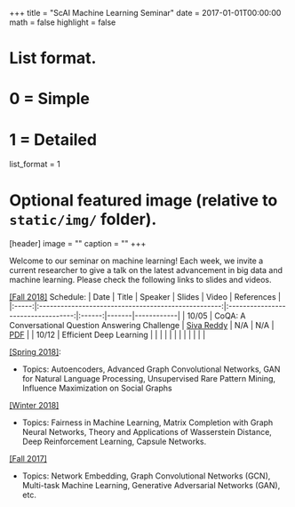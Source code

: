 +++
title = "ScAI Machine Learning Seminar"
date = 2017-01-01T00:00:00
math = false
highlight = false

# List format.
#   0 = Simple
#   1 = Detailed
list_format = 1

# Optional featured image (relative to `static/img/` folder).
[header]
image = ""
caption = ""
+++

Welcome to our seminar on machine learning! Each week, we invite a current researcher to give a talk on the latest advancement in big data and machine learning. Please check the following links to slides and videos.

[\[Fall 2018\]](https://scai.cs.ucla.edu/?page_id=373)
Schedule:
|  Date |                        Title                        |               Speaker              | Slides | Video | References |
|:-----:|:---------------------------------------------------:|:----------------------------------:|:------:|-------|------------|
| 10/05 | CoQA: A Conversational Question Answering Challenge | [Siva Reddy](http://sivareddy.in/) |   N/A  | N/A   | [PDF](https://arxiv.org/abs/1808.07042)        |
| 10/12 |               Efficient Deep Learning               |                                    |        |       |            |
|       |                                                     |                                    |        |       |            |

[\[Spring 2018\]](http://yunshengb.com/spring-2018-machine-learning-seminar/): 
- Topics: Autoencoders, Advanced Graph Convolutional Networks, GAN for Natural Language Processing, Unsupervised Rare Pattern Mining, Influence Maximization on Social Graphs

[\[Winter 2018\]](http://yunshengb.com/winter-2018-machine-learning-seminar/) 
- Topics: Fairness in Machine Learning, Matrix Completion with Graph Neural Networks, Theory and Applications of Wasserstein Distance, Deep Reinforcement Learning, Capsule Networks.

[\[Fall 2017\]](http://yunshengb.com/fall-2017-machine-learning-seminar/) 
- Topics: Network Embedding, Graph Convolutional Networks (GCN), Multi-task Machine Learning, Generative Adversarial Networks (GAN), etc.

